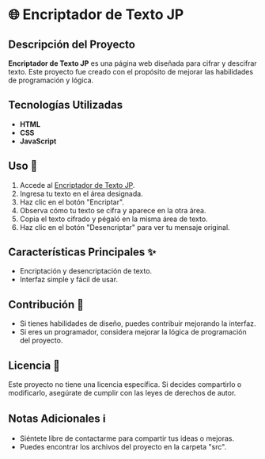 # 🌐 Encriptador de Texto JP

## Descripción del Proyecto
**Encriptador de Texto JP** es una página web diseñada para cifrar y descifrar texto. Este proyecto fue creado con el propósito de mejorar las habilidades de programación y lógica.

## Tecnologías Utilizadas
- **HTML**
- **CSS**
- **JavaScript**

## Uso 🚀
1. Accede al [Encriptador de Texto JP](https://juaneshvh.github.io/Encriptador-JP/).
2. Ingresa tu texto en el área designada.
3. Haz clic en el botón "Encriptar".
4. Observa cómo tu texto se cifra y aparece en la otra área.
5. Copia el texto cifrado y pégaló en la misma área de texto.
6. Haz clic en el botón "Desencriptar" para ver tu mensaje original.

## Características Principales ✨
- Encriptación y desencriptación de texto.
- Interfaz simple y fácil de usar.

## Contribución 🤝
- Si tienes habilidades de diseño, puedes contribuir mejorando la interfaz.
- Si eres un programador, considera mejorar la lógica de programación del proyecto.

## Licencia 📄
Este proyecto no tiene una licencia específica. Si decides compartirlo o modificarlo, asegúrate de cumplir con las leyes de derechos de autor.

## Notas Adicionales ℹ️
- Siéntete libre de contactarme para compartir tus ideas o mejoras.
- Puedes encontrar los archivos del proyecto en la carpeta "src".

